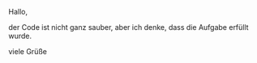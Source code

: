 Hallo,

der Code ist nicht ganz sauber, aber ich denke, dass die Aufgabe erfüllt wurde.

viele Grüße